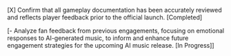 [X] Confirm that all gameplay documentation has been accurately reviewed and reflects player feedback prior to the official launch. [Completed]

[- Analyze fan feedback from previous engagements, focusing on emotional responses to AI-generated music, to inform and enhance future engagement strategies for the upcoming AI music release. [In Progress]]
